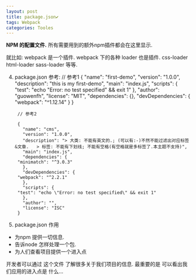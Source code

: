 ```yaml
---
layout: post
title: package.json✔︎
tags: Webpack
categories: Tooles
---
```



**NPM 的配置文件.**
所有需要用到的额外npm插件都会在这里显示.

就比如: webpack  是一个插件.
webpack 下的各种 loader 也是插件.
css-loader
html-loader
sass-loader 等等.










4. package.json 参考:
		 // 参考1
		{
		  "name": "first-demo",
		  "version": "1.0.0",
		  "description": "this is my first-demo",
		  "main": "index.js",
		  "scripts": {
		"test": "echo \"Error: no test specified\" && exit 1"
		  },
		  "author": "guowenfh",
		  "license": "MIT",
		  "dependencies": {},
		  "devDependencies": {
		"webpack": "^1.12.14"
		  }
		}
		
		
		// 参考2
		
		{
		  "name": "cms",
		  "version": "1.0.0",
		  "description": "> 大类: 不能有英文的.; (可以有:-)不然不能过滤出对应标签&文章.   > 标签: 不能有下划线; 不能有空格(有空格就是多标签了.本主题不支持)",
		  "main": "index.js",
		  "dependencies": {
		"minimatch": "^3.0.3"
		  },
		  "devDependencies": {
		"webpack": "^2.2.1"
		  },
		  "scripts": {
		"test": "echo \"Error: no test specified\" && exit 1"
		  },
		  "author": "",
		  "license": "ISC"
		}

5. package.json 作用

- 为npm 提供一切信息.
- 告诉node 怎样处理一个包.
- 为人们查看项目提供一个进入点

开发者可以通过 这个文件 了解很多关于我们项目的信息.
最重要的是 可以看出我们应用的进入点是 什么...



